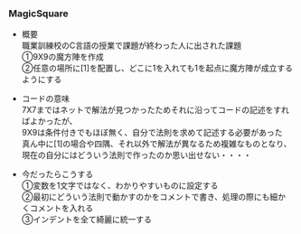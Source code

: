 ### MagicSquare

* 概要  
職業訓練校のC言語の授業で課題が終わった人に出された課題  
①9X9の魔方陣を作成  
②任意の場所に[1]を配置し、どこに1を入れても1を起点に魔方陣が成立するようにする

* コードの意味  
7X7まではネットで解法が見つかったためそれに沿ってコードの記述をすればよかったが、  
9X9は条件付きでもほぼ無く、自分で法則を求めて記述する必要があった  
真ん中に[1]の場合や四隅、それ以外で解法が異なるため複雑なものとなり、  
現在の自分にはどういう法則で作ったのか思い出せない・・・・

* 今だったらこうする  
①変数を1文字ではなく、わかりやすいものに設定する  
②最初にどういう法則で動かすのかをコメントで書き、処理の際にも細かくコメントを入れる  
③インデントを全て綺麗に統一する  

